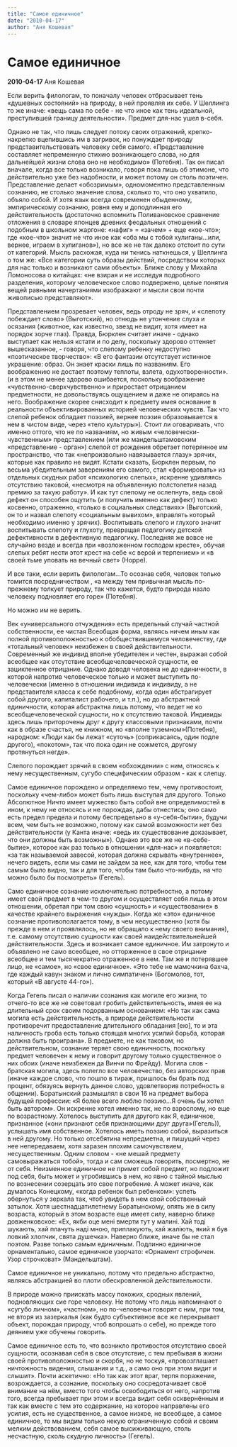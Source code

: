 ```yaml
---
title: "Самое единичное"
date: "2010-04-17"
author: "Аня Кошевая"
---
```


# Самое единичное

**2010-04-17** Аня Кошевая

Если верить филологам, то поначалу человек отбрасывает тень «душевных состояний» на природу, в ней проявляя их себе. У Шеллинга то же иначе: «вещь сама по себе - не что иное как тень идеальной, преступившей границу деятельности». Предмет для-нас ушел в-себя.

Однако не так, что лишь следует потоку своих отражений, крепко-накрепко вцепившись им в загривок, но понуждает природу представительствовать человеку себя самого. «Представление составляет непременную стихию возникающего слова, но для дальнейшей жизни слова оно не необходимо» (Потебня). Так он писал вначале, когда все только возникало, говоря пока лишь об этимоне, что действительно уже без надобности, и может потому он столь поэтичен. Представление делает «обозримым», одномоментно представленным сознанию, не столько значение слова, сколько то, что оно ухватило, объяло собой. И хотя язык всегда современен обыденному, эмпирическому сознанию, ровня ему и доподлинная  его действительность (достаточно вспомнить Поливановское сравнение отложения в словаре японцев древних феодальных отношений с подобным в школьном жаргоне: «нафиг» = «зачем» + еще «кое-что»; где «кое-что» значит не что иное как «оба мы с тобой хулиганы...или, вернее, играем в хулиганов»), но все же не так далеко отстоит по сути от категорий. Мысль расхожая, куда ни ткнись наткнешься, у Шеллинга о том же: «Все категории суть образы действий, посредством которых для нас только и возникают сами объекты». Ближе слову  у Михайла Ломоносова о китайцах: «не взирая и не исследуя подробного разделения, которому человеческое слово подвержено, целые понятия вещей равными начертаниями изображают и мысли свои почти живописью представляют».

Представлением прозревает человек, ведь отроду не зряч, и «слепоту побеждает слово» (Выготский), но отнюдь не утончение слуха и осязания (животное, как известно, звезд не видит, хотя имеет на порядок зорче глаз). Правда, Бюрклен считает иначе - однако выступает как нельзя кстати и по делу, поскольку здорово оттеняет вышесказанное, - говоря, что слепому ребенку недоступно «поэтическое творчество»: «В его фантазии отсутствует истинное украшение: образ. Он знает краски лишь по названиям. Его воображению не достает поэтому теплоты, взлета, одухотворенности». (и в этом не менее здорово ошибается, поскольку воображение «чувственно-сверхчувственно» и приростает отрицанием предметности, не довольствуясь ощущением и даже не опираясь на него. Воображение скорее снисходит к предмету имея основание в  реальности объективированных историей человеческих чувств. Так что слепой ребенок обладает поэзией, вернее поэзия образовывается в нем в чистом виде, через «тело культуры»). Стоит ли оговаривать, что именно оттого, что не по названиям, но живым «человечески-чувственным» представлением (или же мандельштамовским «представление - орган») слепой от рождения обретает потерянное им пространство, что так «непроизвольно навязывается глазу» зрячих, которые как правило не видят. Кстати сказать, Бюрклен первым, по весьма убедительным заверениям его самого, стал «формировать» из отдельных скудных работ «психологию слепых», искренне удивляясь отсутствию таковой, «несмотря на объявленную полстолетия назад премию за такую работу». И как тут слепому не ослепнуть, ведь свой дефект он способен ощутить (и получить именно как дефект) только косвенно, отраженно, «только в социальных следствиях» (Выготский, он то и назвал слепоту «социальным вывихом», вправлять который необходимо именно у зрячих). Воспитывать слепого и глухого значит воспитывать слепоту и глухоту, превращая педагогику детской дефективности в дефективную педагогику. Последняя же вовсе не случайно везде и всегда при «возложенном господом кресте», обучая слепых ребят нести этот крест на себе «с верой и терпением» и «в своей тьме уповать на вечный свет» (Норре).

И все таки, если верить филологам...То осознав себя, человек только томится посредничеством , «а между тем привычная мысль по-прежнему толкует природу, так что кажется, будто природа назло человеку подновляет его горе» (Потебня).

Но можно им не верить.

Век «универсального отчуждения» есть предельный случай частной собственности, ее чистая Всеобщая форма, являясь ничем иным как полной противоположностью к обобществившемуся человечеству, где «тотальный человек» неизбежен в своей действительности. Современный же индивид вполне убедителен и честен, выражая собой всеобщее как отсутствие всеобщечеловеческой сущности,  ее зацикленное отрицание. Однако доводя человека не до единичности, в которой напротив человеческое только и может выступить по-человечески (именно в отношении индивида к индивиду, а не представителя класса к себе подобному, когда один абстрагирует собой другого, капиталист рабочего, и т.п.), но до абстрактной единичности, которая абстрактна лишь потому, что ведет не ко всеобщечеловеческой сущности, но к отсутствию таковой. Индивиды здесь лишь приторочены друг к другу классовыми признаками, почти как в образе счастья, не книжном, но «вполне туземном»(Потебня), народном: «Люди как бы лежат «суточь» (соприкасаясь, один подле другого), «покотом», так что пока один не сожмется, другому протянуться негде».

Слепого порождает зрячий в своем «обхождении» с ним, относясь к нему несущественным, сугубо специфическим образом - как к слепцу.

Самое единичное порождено и определяемо тем, чему противостоит, поскольку «чем-либо» может быть лишь выступая для другого. Только Абсолютное Ничто имеет мужество быть собой вне определимостей в ином, к нему не относясь и не порождая, дабы отнестись; оно само есть предел предела и потому беспредельно в «у-себя-бытии», будучи всем, чем быть не возможно, потому как самой возможности нет без действительности (у Канта иначе: «ведь их существование доказывает, что они должны быть возможны»). Однако это все же не «в-себе-бытие», которое как раз только в отношении «для-нас» и появляется: «за так называемой завесой, которая должна скрывать «внутреннее», нечего видеть, если мы сами не зайдем за нее, как для того, чтобы тем самым было видно, так и для того, чтобы там было что-нибудь, на что можно было бы посмотреть» (Гегель).

Само единичное сознание исключительно потребностно, а потому имеет свой предмет в чем-то другом и осуществляет себя лишь в этом отношении, обретая при том свою «сущность» и «существование» в качестве крайнего выражения «нужды». Когда же «это» единичное сознание противополагается тому, в чем несущественно (хотя бы прежде в нем и проявлялось, но не обращало к нему своего внимания), т.е. самому отсутствию сущности как своей наидействительнейшей действительности. Здесь и возникает самое единичное. Им затронуто и объявлено не само всеобщее, но отторженное в свое отрицание всеобщее и тем тысячекратно отраженное в нем. Там же и потерявшее лицо, не «самое», но «свое единичное». «Это тебе не мамочкина бахча, где каждый кавун знаком и лично симпатичен» (Богомолов, тот, который «В августе 44-го»).

Когда Гегель писал о наличии сознания как могиле его жизни, то отчего-то все же не советовал гробить действительность, имея ее на длительный срок своим подорванным основанием: «Но так как сама могила есть действительность, а природе действительности противоречит предоставление длительного обладания [ею], то и эта наличность гроба есть только стоящая многих усилий борьба, которая должна быть проиграна».  В предмете, не как таковом, но действительном, сознание теряет свою единичность, поскольку предмет человечен к нему и говорит другому только существенное о них обоих (иначе неизбежен да Винчи по Фрейду). Могила слов - братская могила, здесь полегло все человечество, без авторских прав (иначе каждое слово, что пошло в тираж, пришлось бы брать под процент, обязуясь вернуть данное слово, удовлетворив потребность в общении). Боратынский  размышлял в свои 16 на предмет выбора будущей профессии: «Я более всего люблю поэзию...Я очень бы хотел быть автором». Он искренне хотел именно так, не по взрослому, но еще по возрастному. Хотелось выступить для другого как Я, единичное, признанное («они признают себя признающими друг друга»(Гегель)), услышать имя собственное. Хотелось иметь поэзию собой, выразиться в ней другому. Но только отсебятина непредметна, и пишущий через нее непередаваем, хотя заразен плохим самочувствием, несущественным.  Одним словом - «не мешай предмету самовыражаться тобой», тогда и сам сможешь говорить, посмертно, не от себя. Неизменное единичное не примет собой предмет, но подложит под себя, быть может и угробившись в нем, но явно с тайной мыслью по вознесении созерцать это свое погребение. А может иначе, как думалось Конецкому, «когда ребенок был ребенком»: успеть обернуться у зеркала так, чтоб увидеть в нем свой собственный затылок. Хотя шестнадцатилетнему Боратынскому, опять же в силу возраста, который в этом возрасте еще имеет силу, наверно ближе довженковское: «Ех, якби оце мені вмерти тут у малині. Хай тоді шукають, хай плачуть наді мною, приплакують, хай жаліють, який я був ловкий хлопчик, свята душечка». Наверно ближе, иначе бы не стал поэтом. Разве только самым единичным.  Подлинно единичное орнаментально, самое единичное узорчато: «Орнамент строфичен. Узор строчковат» (Мандельштам).

Самое единичное не уникально, потому что предельно абстрактно, являясь абстракцией во плоти обескровленной действительности.

В природе можно приискать массу похожих, сродных  явлений, подновляющих сие горе человеку. Не потому что лишь напоминают о «сугубо личном», «частном», но по-человечьи говорят с ним, при том, не вторя из зазеркалья (как будто субъективное все же перекрывает объект, порождая природу, чтоб вопрошать о себе), но прежде того деянием уже обучены говорить.

Самое единичное есть то, что возникло противостоя отсутствию своей сущности, осознавая себя в свое отсутствие, с тем пребывая в жизни своей противоположностью и скорбя, но не тоскуя, «провозглашает ничтожность видения, слышания и т.д., а само оно при этом видит и слышит». Почти аскетично: «Но так как этот враг, терпя поражение, возрождается, а сознание, поскольку оно сосредотачивает своё внимание на нём, вместо того чтобы освободиться от него, напротив того, всегда пребывает при этом и всегда видит себя осквернённым и так как вместе с тем это содержание, на которое направлены его усилия, есть не существенное, а самое низкое, не всеобщее, а самое единичное, то мы видим только некую ограниченную собой и своим мелким действованием, себя самое высиживающую, столь несчастную, сколь скудную личность» (Гегель).